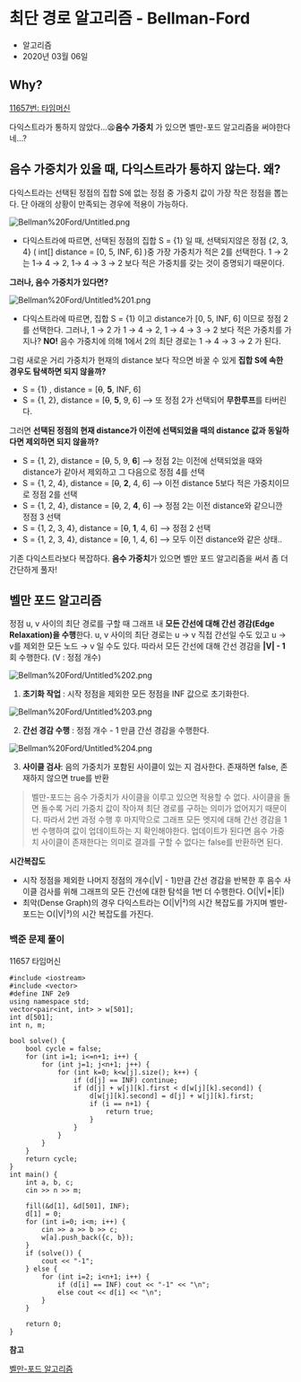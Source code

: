 # 최단 경로 알고리즘 - Bellman-Ford

- 알고리즘
- 2020년 03월 06일

## Why?

[11657번: 타임머신](https://www.acmicpc.net/problem/11657)

다익스트라가 통하지 않았다...😫**음수 가중치** 가 있으면 벨만-포드 알고리즘을 써야한다네...?

## 음수 가중치가 있을 때, 다익스트라가 통하지 않는다. 왜?

다익스트라는 선택된 정점의 집합 S에 없는 정점 중 가중치 값이 가장 작은 정점을 뽑는다. 단 아래의 상황이 만족되는 경우에 적용이 가능하다.

![Bellman%20Ford/Untitled.png](Bellman%20Ford/Untitled.png)

- 다익스트라에 따르면,  선택된 정점의 집합 S = {1} 일 때, 선택되지않은 정점 {2, 3, 4} ( int[] distance = [0, 5, INF, 6] )중 가장 가중치가 적은 2를 선택한다. 1 → 2는 1→ 4 → 2, 1→ 4 → 3 → 2 보다 적은 가중치를 갖는 것이 증명되기 때문이다.

**그러나, 음수 가중치가 있다면?**

![Bellman%20Ford/Untitled%201.png](Bellman%20Ford/Untitled%201.png)

- 다익스트라에 따르면, 집합 S = {1} 이고 distance가 [0, 5, INF, 6] 이므로 정점 2를 선택한다. 그러나, 1 → 2 가 1 → 4 → 2, 1 → 4 → 3 → 2 보다 적은 가중치를 가지나? **NO!** 음수 가중치에 의해 1에서 2의 최단 경로는 1 → 4 → 3 → 2 가 된다.

그럼 새로운 거리 가중치가 현재의 distance 보다 작으면 바꿀 수 있게 **집합 S에 속한 경우도 탐색하면 되지 않을까?**

- S = {1} , distance = [~~0~~, **5**, INF, 6]
- S = {1, 2}, distance = [~~0~~, **5**, 9, 6] —> 또 정점 2가 선택되어 **무한루프**를 타버린다.

그러면 **선택된 정점의 현재 distance가 이전에 선택되었을 때의 distance 값과 동일하다면 제외하면 되지 않을까?**

- S = {1, 2}, distance = [~~0~~, 5, 9, **6**]  —> 정점 2는 이전에 선택되었을 때와 distance가 같아서 제외하고 그 다음으로 정점 4를 선택
- S = {1, 2, 4}, distance = [~~0~~, **2**, 4, 6] —> 이전 distance 5보다 적은 가중치이므로 정점 2를 선택
- S = {1, 2, 4}, distance = [~~0~~, 2, **4**, 6] —> 정점 2는 이전 distance와 같으니깐 정점 3 선택
- S = {1, 2, 3, 4}, distance = [~~0~~, **1**, 4, 6] —> 정점 2 선택
- S = {1, 2, 3, 4}, distance = [~~0~~, 1, 4, 6] —> 모두 이전 distance와 같은 상태..

기존 다익스트라보다 복잡하다. **음수 가중치**가 있으면 벨만 포드 알고리즘을 써서 좀 더 간단하게 풀자!

## 벨만 포드 알고리즘

정점 u, v 사이의 최단 경로를 구할 때 그래프 내 **모든 간선에 대해 간선 경감(Edge Relaxation)을 수행**한다. u, v 사이의 최단 경로는 u → v 직접 간선일 수도 있고 u → v를 제외한 모든 노드 → v 일 수도 있다. 따라서 모든 간선에 대해 간선 경감을 **|V| - 1** 회 수행한다. (V : 정점 개수)

![Bellman%20Ford/Untitled%202.png](Bellman%20Ford/Untitled%202.png)

1. **초기화 작업** : 시작 정점을 제외한 모든 정점을 INF 값으로 초기화한다. 

![Bellman%20Ford/Untitled%203.png](Bellman%20Ford/Untitled%203.png)

2.  **간선 경감 수행** : 정점 개수 - 1 만큼 간선 경감을 수행한다.

![Bellman%20Ford/Untitled%204.png](Bellman%20Ford/Untitled%204.png)

3.  **사이클 검사**: 음의 가중치가 포함된 사이클이 있는 지 검사한다. 존재하면 false, 존재하지 않으면 true를 반환

> 벨만-포드는 음수 가중치가 사이클을 이루고 있으면 적용할 수 없다. 사이클을 돌면 돌수록 거리 가중치 값이 작아져 최단 경로를 구하는 의미가 없어지기 때문이다. 따라서 2번 과정 수행 후 마지막으로 그래프 모든 엣지에 대해 간선 경감을 1번 수행하여 값이 업데이트하는 지 확인해야한다. 업데이트가 된다면 음수 가중치 사이클이 존재한다는 의미로 결과를 구할 수 없다는 false를 반환하면 된다.

**시간복잡도**

- 시작 정점을 제외한 나머지 정점의 개수(|V| - 1)만큼 간선 경감을 반복한 후 음수 사이클 검사를 위해 그래프의 모든 간선에 대한 탐석을 1번 더 수행한다. O(|V|*|E|)
- 최악(Dense Graph)의 경우 다익스트라는 O(|V|²)의 시간 복잡도를 가지며 벨만-포드는 O(|V|³)의 시간 복잡도를 가진다.

### 백준 문제 풀이

11657 타임머신

    #include <iostream>
    #include <vector>
    #define INF 2e9
    using namespace std;
    vector<pair<int, int> > w[501];
    int d[501];
    int n, m;
    
    bool solve() {
    	bool cycle = false;
    	for (int i=1; i<=n+1; i++) {
    		for (int j=1; j<n+1; j++) {
    			for (int k=0; k<w[j].size(); k++) {
    				if (d[j] == INF) continue;
    				if (d[j] + w[j][k].first < d[w[j][k].second]) {
    					d[w[j][k].second] = d[j] + w[j][k].first;
    					if (i == n+1) {
    						return true;
    					}
    				}
    			}
    		}
    	}
    	return cycle;
    }
    int main() {
    	int a, b, c;
    	cin >> n >> m;
    	
    	fill(&d[1], &d[501], INF);
    	d[1] = 0;
    	for (int i=0; i<m; i++) {
    		cin >> a >> b >> c;
    		w[a].push_back({c, b});
    	}
    	if (solve()) {
    		cout << "-1";
    	} else {
    		for (int i=2; i<n+1; i++) {
    			if (d[i] == INF) cout << "-1" << "\n";
    			else cout << d[i] << "\n";
    		}
    	}
    	
    	return 0;
    }

**참고**

[벨만-포드 알고리즘](https://ratsgo.github.io/data%20structure&algorithm/2017/11/27/bellmanford/)